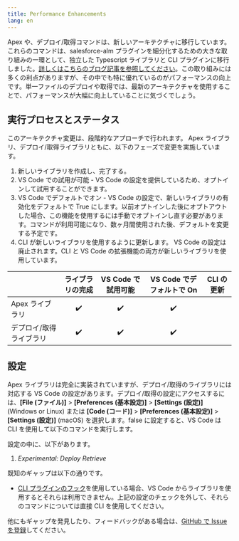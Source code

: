 ```yaml
---
title: Performance Enhancements
lang: en
---
```


Apex や、デプロイ/取得コマンドは、新しいアーキテクチャに移行しています。これらのコマンドは、salesforce-alm プラグインを細分化するための大きな取り組みの一環として、独立した Typescript ライブラリと CLI プラグインに移行しました。[詳しくはこちらのブログ記事を参照してください](https://developer.salesforce.com/blogs/2021/02/open-sourcing-salesforce-cli-update-feb-2021.html)。この取り組みには多くの利点がありますが、その中でも特に優れているのがパフォーマンスの向上です。単一ファイルのデプロイや取得では、最新のアーキテクチャを使用することで、パフォーマンスが大幅に向上していることに気づくでしょう。

## 実行プロセスとステータス

このアーキテクチャ変更は、段階的なアプローチで行われます。 Apex ライブラリ、デプロイ/取得ライブラリともに、以下のフェーズで変更を実施しています。

1. 新しいライブラリを作成し、完了する。
2. VS Code での試用が可能 - VS Code の設定を提供しているため、オプトインして試用することができます。
3. VS Code でデフォルトでオン - VS Code の設定で、新しいライブラリの有効化をデフォルトで True にします。以前オプトインした後にオプトアウトした場合、この機能を使用するには手動でオプトインし直す必要があります。コマンドが利用可能になり、数ヶ月間使用された後、デフォルトを変更する予定です。
4. CLI が新しいライブラリを使用するように更新します。 VS Code の設定は廃止されます。CLI と VS Code の拡張機能の両方が新しいライブラリを使用しています。

|                          | ライブラリの完成 | VS Code で試用可能 | VS Code でデフォルトで On | CLI の更新 |
| ------------------------ | :--------------: | :----------------: | :-----------------------: | :--------: |
| Apex ライブラリ          |        ✔️        |         ✔️         |            ✔️             |            |
| デプロイ/取得 ライブラリ |        ✔️        |         ✔️         |            ✔️             |            |

## 設定

Apex ライブラリは完全に実装されていますが、デプロイ/取得のライブラリには対応する VS Code の設定があります。デプロイ/取得の設定にアクセスするには、**[File \(ファイル\)]** > **[Preferences \(基本設定\)]** > **[Settings \(設定\)]** (Windows or Linux) または **[Code \(コード\)]** > **[Preferences \(基本設定\)]** > **[Settings \(設定\)]** (macOS) を選択します。false に設定すると、VS Code は CLI を使用して以下のコマンドを実行します。

設定の中に、以下があります。

1. _Experimental: Deploy Retrieve_

既知のギャップは以下の通りです。

- [CLI プラグインのフック](https://developer.salesforce.com/docs/atlas.en-us.sfdx_cli_plugins.meta/sfdx_cli_plugins/cli_plugins_customize_hooks.htm)を使用している場合、VS Code からライブラリを使用するとそれらは利用できません。上記の設定のチェックを外して、それらのコマンドについては直接 CLI を使用してください。

他にもギャップを発見したり、フィードバックがある場合は、[GitHub で Issue を登録](https://github.com/forcedotcom/salesforcedx-vscode/issues/new/choose)してください。
